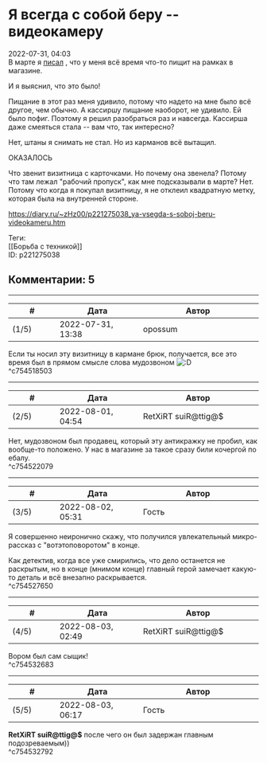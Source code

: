 Я всегда с собой беру -- видеокамеру
====================================

  
2022-07-31, 04:03  
 В марте я  [писал](Система%20ниппель)  , что у меня всё время что-то пищит на рамках в магазине.   
   
 И я выяснил, что это было!   
   
 Пищание в этот раз меня удивило, потому что надето на мне было всё другое, чем обычно. А кассиршу пищание наоборот, не удивило. Ей было пофиг. Поэтому я решил разобраться раз и навсегда. Кассирша даже смеяться стала -- вам что, так интересно?   
   
 Нет, штаны я снимать не стал. Но из карманов всё вытащил.   
   
 ОКАЗАЛОСЬ   
   
 Что звенит визитница с карточками. Но почему она звенела? Потому что там лежал "рабочий пропуск", как мне подсказывали в марте? Нет. Потому что когда я покупал визитницу, я не отклеил квадратную метку, которая была на внутренней стороне.   
  
<https://diary.ru/~zHz00/p221275038_ya-vsegda-s-soboj-beru-videokameru.htm>  
  
Теги:  
[[Борьба с техникой]]  
ID: p221275038  


Комментарии: 5
--------------

  


---



|         #         |              Дата              |                     Автор                     |           ID           |
| --- | --- | --- | --- |
| (1/5) | 2022-07-31, 13:38 | opossum | c754518503 |

  
 Если ты носил эту визитницу в кармане брюк, получается, все это время был в прямом смысле слова мудозвоном ![:D](/picture/1131.gif)   
 ^c754518503

---



|         #         |              Дата              |                     Автор                     |           ID           |
| --- | --- | --- | --- |
| (2/5) | 2022-08-01, 04:54 | RetXiRT suiR@ttig@$ | c754522079 |

  
 Нет, мудозвоном был продавец, который эту антикражку не пробил, как вообще-то положено. У нас в магазине за такое сразу били кочергой по ебалу.   
 ^c754522079

---



|         #         |              Дата              |                     Автор                     |           ID           |
| --- | --- | --- | --- |
| (3/5) | 2022-08-02, 05:31 | Гость | c754527650 |

  
 Я совершенно неиронично скажу, что получился увлекательный микро-рассказ с "вотэтоповоротом" в конце.   
   
 Как детектив, когда все уже смирились, что дело останется не раскрытым, но в конце (мнимом конце) главный герой замечает какую-то деталь и всё внезапно раскрывается.   
 ^c754527650

---



|         #         |              Дата              |                     Автор                     |           ID           |
| --- | --- | --- | --- |
| (4/5) | 2022-08-03, 02:49 | RetXiRT suiR@ttig@$ | c754532683 |

  
 Вором был сам сыщик!   
 ^c754532683

---



|         #         |              Дата              |                     Автор                     |           ID           |
| --- | --- | --- | --- |
| (5/5) | 2022-08-03, 06:17 | Гость | c754532792 |

  
  **RetXiRT suiR@ttig@$**  после чего он был задержан главным подозреваемым))   
 ^c754532792